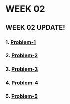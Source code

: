# WEEK 02
## WEEK 02 UPDATE!

### 1. [Problem-1](01-Problem-1.py)
### 2. [Problem-2](02-Problem-2.py)
### 3. [Problem-3](03-Problem-3.py)
### 4. [Problem-4](04-Problem-4.py)
### 5. [Problem-5](05-Problem-5.py)